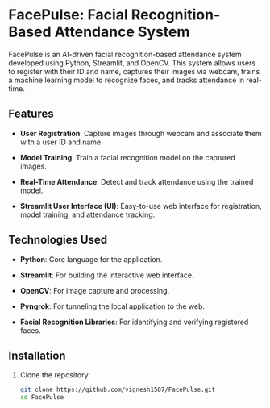 # FacePulse: Facial Recognition-Based Attendance System

FacePulse is an AI-driven facial recognition-based attendance system developed using Python, Streamlit, and OpenCV. This system allows users to register with their ID and name, captures their images via webcam, trains a machine learning model to recognize faces, and tracks attendance in real-time.

## Features

- **User Registration**: Capture images through webcam and associate them with a user ID and name.
  
- **Model Training**: Train a facial recognition model on the captured images.
  
- **Real-Time Attendance**: Detect and track attendance using the trained model.
  
- **Streamlit User Interface (UI)**: Easy-to-use web interface for registration, model training, and attendance tracking.
  

## Technologies Used

- **Python**: Core language for the application.
  
- **Streamlit**: For building the interactive web interface.
  
- **OpenCV**: For image capture and processing.
  
- **Pyngrok**: For tunneling the local application to the web.
  
- **Facial Recognition Libraries**: For identifying and verifying registered faces.
  

## Installation

1. Clone the repository:
   ```bash
   git clone https://github.com/vignesh1507/FacePulse.git
   cd FacePulse
